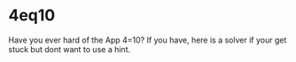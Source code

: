 # 4eq10
Have you ever hard of the App 4=10? If you have, here is a solver if your get stuck but dont want to use a hint.

